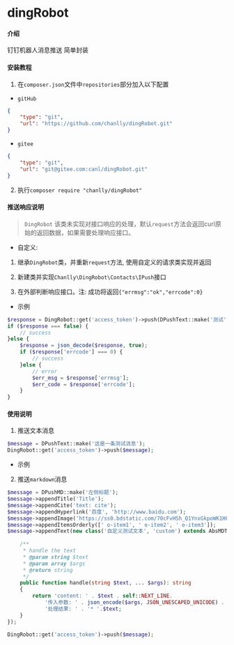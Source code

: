 # dingRobot

#### 介绍
钉钉机器人消息推送 简单封装

#### 安装教程

1. 在`composer.json`文件中`repositories`部分加入以下配置

* `gitHub`

```json
{
    "type": "git",
    "url": "https://github.com/chanlly/dingRobot.git"
}
```

* `gitee`

```json
{
    "type": "git",
    "url": "git@gitee.com:canl/dingRobot.git"
}
```

2. 执行`composer require "chanlly/dingRobot"`

#### 推送响应说明

> `DingRobot` 该类未实现对接口响应的处理，默认`request`方法会返回curl原始的返回数据，如果需要处理响应接口。

* 自定义:

1. 继承`DingRobot`类，并重新`request`方法, 使用自定义的请求类实现并返回 

2. 新建类并实现`Chanlly\DingRobot\Contacts\IPush`接口

3. 在外部判断响应接口。注: 成功将返回`{"errmsg":"ok","errcode":0}`

* 示例

```php
$response = DingRobot::get('access_token')->push(DPushText::make('测试'));
if ($response === false) {
    // success
}else {
    $response = json_decode($response, true);
    if ($response['errcode'] === 0) {
        // success
    }else {
        // error
        $err_msg = $response['errmsg'];
        $err_code = $response['errcode'];
    }
}

```


#### 使用说明

1. 推送文本消息

```php
$message = DPushText::make('这是一条测试消息');
DingRobot::get('access_token')->push($message);
```
* 示例


2. 推送`markdown`消息

```php
$message = DPushMD::make('左侧标题');
$message->appendTitle('Title');
$message->appendCite('text: cite');
$message->appendHyperlink('百度', 'http://www.baidu.com');
$message->appendImage('https://ss0.bdstatic.com/70cFvHSh_Q1YnxGkpoWK1HF6hhy/it/u=22102217,2573612035&fm=27&gp=0.jpg');
$message->appendItemsOrderly([' o-item1', ' o-item2', ' o-item3']);
$message->appendText(new class('自定义测试文本', 'custom') extends AbsMDText {
    
    /**
     * handle the text
     * @param string $text
     * @param array $args
     * @return string
     */
    public function handle(string $text, ... $args): string
    {
        return 'content: ' . $text . self::NEXT_LINE.
            '传入参数: ' . json_encode($args, JSON_UNESCAPED_UNICODE) . self::NEXT_LINE .
            '处理结果: ' . '* '.$text;
    }
});

DingRobot::get('access_token')->push($message);

```